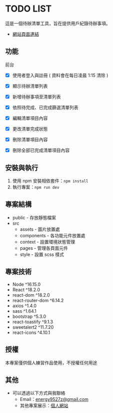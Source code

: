 # TODO LIST

這是一個待辦清單工具，旨在提供用戶紀錄待辦事項。
- [網站頁面連結](https://ben0588.github.io/react-todolist/)

## 功能

前台
- [x] 使用者登入與註冊 ( 資料會在每日凌晨 1:15 清除 )
- [x] 顯示待辦清單列表
- [x] 新增待辦事項至清單列表
- [x] 依照待完成、已完成篩選清單列表
- [x] 編輯清單項目內容
- [x] 更改清單完成狀態
- [x] 刪除清單項目內容
- [x] 刪除全部已完成清單項目內容



## 安裝與執行

1. 使用 npm 安裝相依套件：`npm install`
2. 執行專案：`npm run dev`


## 專案結構

- public - 存放靜態檔案
- src 
    - assets - 圖片放置處
    - components - 各功能元件放置處
    - context - 設置環境狀態管理
    - pages - 管理各頁面元件
    - style - 設置 scss 樣式
    
## 專案技術

- Node ^16.15.0
- React ^18.2.0
- react-dom ^18.2.0
- react-router-dom ^6.14.2
- axios ^1.4.0
- sass ^1.64.1
- bootstrap ^5.3.0
- react-toastify ^9.1.3
- sweetalert2 ^11.7.20
- react-icons ^4.10.1


## 授權
本專案僅供個人練習作品使用，不授權任何用途

## 其他
- 可以透過以下方式與我聯絡
    - Email：energy9527z@gmail.com
    - 其他專案展示：[個人網站](https://ben0588.github.io/PersonalWebsite/#/)
